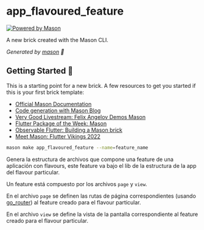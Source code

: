 # app_flavoured_feature

[![Powered by Mason](https://img.shields.io/endpoint?url=https%3A%2F%2Ftinyurl.com%2Fmason-badge)](https://github.com/felangel/mason)

A new brick created with the Mason CLI.

_Generated by [mason][1] 🧱_

## Getting Started 🚀

This is a starting point for a new brick.
A few resources to get you started if this is your first brick template:

- [Official Mason Documentation][2]
- [Code generation with Mason Blog][3]
- [Very Good Livestream: Felix Angelov Demos Mason][4]
- [Flutter Package of the Week: Mason][5]
- [Observable Flutter: Building a Mason brick][6]
- [Meet Mason: Flutter Vikings 2022][7]

[1]: https://github.com/felangel/mason
[2]: https://docs.brickhub.dev
[3]: https://verygood.ventures/blog/code-generation-with-mason
[4]: https://youtu.be/G4PTjA6tpTU
[5]: https://youtu.be/qjA0JFiPMnQ
[6]: https://youtu.be/o8B1EfcUisw
[7]: https://youtu.be/LXhgiF5HiQg

```bash
mason make app_flavoured_feature --name=feature_name
```

Genera la estructura de archivos que compone una feature de una aplicación con flavours, este feature va bajo el lib de la estructura de la app del flavour particular.

Un feature está compuesto por los archivos `page` y `view`.

En el archivo `page` se definen las rutas de página correspondientes (usando [go_router](https://pub.dev/packages/go_router)) al feature creado para el flavour particular.

En el archivo `view` se define la vista de la pantalla correspondiente al feature creado para el flavour particular.
